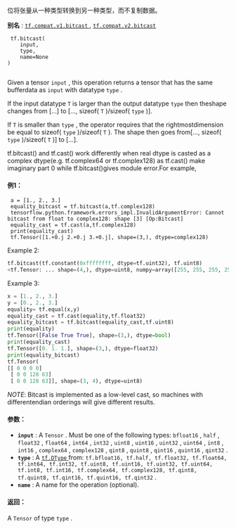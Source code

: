位将张量从一种类型转换到另一种类型，而不复制数据。

**别名** : [ `tf.compat.v1.bitcast` ](/api_docs/python/tf/bitcast), [ `tf.compat.v2.bitcast` ](/api_docs/python/tf/bitcast)

```
 tf.bitcast(
    input,
    type,
    name=None
)
 
```

Given a tensor  `input` , this operation returns a tensor that has the same bufferdata as  `input`  with datatype  `type` .

If the input datatype  `T`  is larger than the output datatype  `type`  then theshape changes from [...] to [..., sizeof( `T` )/sizeof( `type` )].

If  `T`  is smaller than  `type` , the operator requires that the rightmostdimension be equal to sizeof( `type` )/sizeof( `T` ). The shape then goes from[..., sizeof( `type` )/sizeof( `T` )] to [...].

tf.bitcast() and tf.cast() work differently when real dtype is casted as a complex dtype(e.g. tf.complex64 or tf.complex128) as tf.cast() make imaginary part 0 while tf.bitcast()gives module error.For example,

#### 例1：


```
 a = [1., 2., 3.] 
 equality_bitcast = tf.bitcast(a,tf.complex128) 
 tensorflow.python.framework.errors_impl.InvalidArgumentError: Cannot bitcast from float to complex128: shape [3] [Op:Bitcast] 
 equality_cast = tf.cast(a,tf.complex128) 
 print(equality_cast) 
 tf.Tensor([1.+0.j 2.+0.j 3.+0.j], shape=(3,), dtype=complex128) 
 ``` 
 Example 2: 
  
 ```python 
 tf.bitcast(tf.constant(0xffffffff, dtype=tf.uint32), tf.uint8) 
 <tf.Tensor: ... shape=(4,), dtype=uint8, numpy=array([255, 255, 255, 255], dtype=uint8)> 
 ``` 
 Example 3: 
  
 ```python 
 x = [1., 2., 3.] 
 y = [0., 2., 3.] 
 equality= tf.equal(x,y) 
 equality_cast = tf.cast(equality,tf.float32) 
 equality_bitcast = tf.bitcast(equality_cast,tf.uint8) 
 print(equality) 
 tf.Tensor([False True True], shape=(3,), dtype=bool) 
 print(equality_cast) 
 tf.Tensor([0. 1. 1.], shape=(3,), dtype=float32) 
 print(equality_bitcast) 
 tf.Tensor( 
 [[ 0 0 0 0] 
  [ 0 0 128 63] 
  [ 0 0 128 63]], shape=(3, 4), dtype=uint8) 

```

*NOTE*: Bitcast is implemented as a low-level cast, so machines with differentendian orderings will give different results.

#### 参数：
- **`input`** : A  `Tensor` . Must be one of the following types:  `bfloat16` ,  `half` ,  `float32` ,  `float64` ,  `int64` ,  `int32` ,  `uint8` ,  `uint16` ,  `uint32` ,  `uint64` ,  `int8` ,  `int16` ,  `complex64` ,  `complex128` ,  `qint8` ,  `quint8` ,  `qint16` ,  `quint16` ,  `qint32` .
- **`type`** : A [ `tf.DType` ](https://tensorflow.google.cn/api_docs/python/tf/dtypes/DType) from:  `tf.bfloat16, tf.half, tf.float32, tf.float64, tf.int64, tf.int32, tf.uint8, tf.uint16, tf.uint32, tf.uint64, tf.int8, tf.int16, tf.complex64, tf.complex128, tf.qint8, tf.quint8, tf.qint16, tf.quint16, tf.qint32` .
- **`name`** : A name for the operation (optional).


#### 返回：
A  `Tensor`  of type  `type` .

